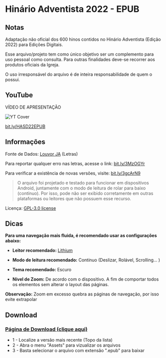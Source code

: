 # Hinário Adventista 2022 - EPUB

## Notas

Adaptação não oficial dos 600 hinos contidos no Hinário Adventista (Edição 2022) para Edições Digitais.

Esse arquivo/projeto tem como único objetivo ser um complemento para uso pessoal como consulta.
Para outras finalidades deve-se recorrer aos produtos oficiais da Igreja.

O uso irresponsável do arquivo é de inteira responsabilidade de quem o possui.

## YouTube
VÍDEO DE APRESENTAÇÃO

![YT Cover](https://i9.ytimg.com/vi/aeKfe2F-O3o/mqdefault.jpg?v=63310d79&sqp=CJid1psG&rs=AOn4CLCQHmrme2J3BOP0bm6gWnDgD1-WXg)

[bit.ly/HASD22EPUB](https://bit.ly/HASD22EPUB)

## Informações

Fonte de Dados: [Louvor JA](https://bit.ly/3hFnax1) (Letras)

Para reportar qualquer erro nas letras, acesse o link: [bit.ly/3MzOGYr](https://bit.ly/3MzOGYr)

Para verificar a existência de novas versões, visite: [bit.ly/3gcArN9](https://bit.ly/3gcArN9)

>O arquivo foi projetado e testado para funcionar em dispositivos Android, juntamente com o modo de leitura de rolar para baixo (contínuo). Por isso, pode não ser exibido corretamente em outras plataformas ou leitores que não possuem esse recurso.

Licença: [GPL-3.0 license](https://www.gnu.org/licenses/gpl-3.0.html)

## Dicas

**Para uma navegação mais fluida, é recomendado usar as configurações abaixo:**

- **Leitor recomendado:** [Lithium](https://play.google.com/store/apps/details?id=com.faultexception.reader)

- **Modo de leitura recomendado:** Contínuo (Deslizar, Rolável, Scrolling... )

- **Tema recomendado:** Escuro

- **Nível de Zoom:** De acordo com o dispositivo. A fim de comportar todos os elementos sem alterar o layout das páginas.

**Observação:** Zoom em excesso quebra as páginas de navegação, por isso evite extrapolar

## Download

### [Página de Download (clique aqui)](https://github.com/YuriPGamer/HASD2022-EPUB/releases)

- 1 - Localize a versão mais recente (Topo da lista)
- 2 - Abra o menu "Assets" para vizualizar os arquivos
- 3 - Basta selecionar o arquivo com extensão ".epub" para baixar
